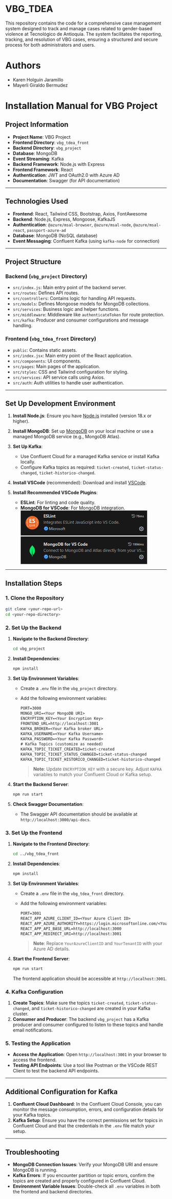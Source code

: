 # **VBG_TDEA**
This repository contains the code for a comprehensive case management system designed to track and manage cases related to gender-based violence at Tecnológico de Antioquia. The system facilitates the reporting, tracking, and resolution of VBG cases, ensuring a structured and secure process for both administrators and users.

# **Authors**
- Karen Holguín Jaramillo
- Mayerli Giraldo Bermudez


# **Installation Manual for VBG Project**

## **Project Information**

- **Project Name**: VBG Project
- **Frontend Directory**: `vbg_tdea_front`
- **Backend Directory**: `vbg_project`
- **Database**: MongoDB
- **Event Streaming**: Kafka
- **Backend Framework**: Node.js with Express
- **Frontend Framework**: React
- **Authentication**: JWT and OAuth2.0 with Azure AD
- **Documentation**: Swagger (for API documentation)

---

## **Technologies Used**

- **Frontend**: React, Tailwind CSS, Bootstrap, Axios, FontAwesome
- **Backend**: Node.js, Express, Mongoose, KafkaJS
- **Authentication**: `@azure/msal-browser`, `@azure/msal-node`, `@azure/msal-react`, `passport-azure-ad`
- **Database**: MongoDB (NoSQL database)
- **Event Messaging**: Confluent Kafka (using `kafka-node` for connection)

---

## **Project Structure**

### Backend (`vbg_project` Directory)

- `src/index.js`: Main entry point of the backend server.
- `src/routes`: Defines API routes.
- `src/controllers`: Contains logic for handling API requests.
- `src/models`: Defines Mongoose models for MongoDB collections.
- `src/services`: Business logic and helper functions.
- `src/middleware`: Middleware like `authenticateToken` for route protection.
- `src/kafka`: Producer and consumer configurations and message handling.

### Frontend (`vbg_tdea_front` Directory)

- `public`: Contains static assets.
- `src/index.jsx`: Main entry point of the React application.
- `src/components`: UI components.
- `src/pages`: Main pages of the application.
- `src/styles`: CSS and Tailwind configuration for styling.
- `src/services`: API service calls using Axios.
- `src/auth`: Auth utilities to handle user authentication.

---

## **Set Up Development Environment**

1. **Install Node.js**: Ensure you have [Node.js](https://nodejs.org/en/download/) installed (version 18.x or higher).
2. **Install MongoDB**: Set up [MongoDB](https://www.mongodb.com/try/download/community) on your local machine or use a managed MongoDB service (e.g., MongoDB Atlas).
3. **Set Up Kafka**:
   - Use Confluent Cloud for a managed Kafka service or install Kafka locally.
   - Configure Kafka topics as required: `ticket-created`, `ticket-status-changed`, `ticket-historico-changed`.

4. **Install VSCode** (recommended): Download and install [VSCode](https://code.visualstudio.com/).
5. **Install Recommended VSCode Plugins**:
   - **ESLint**: For linting and code quality.
   - **MongoDB for VSCode**: For MongoDB integration. 
   ![alt text](image.png) ![alt text](image-1.png)

---

## **Installation Steps**

### 1. **Clone the Repository**

   ```bash
   git clone <your-repo-url>
   cd <your-repo-directory>
   ```

### 2. **Set Up the Backend**

1. **Navigate to the Backend Directory**:

   ```bash
   cd vbg_project
   ```

2. **Install Dependencies**:

   ```bash
   npm install
   ```

3. **Set Up Environment Variables**:
   - Create a `.env` file in the `vbg_project` directory.
   - Add the following environment variables:

     ```plaintext
     PORT=3000
     MONGO_URI=<Your MongoDB URI>
     ENCRYPTION_KEY=<Your Encryption Key>
     FRONTEND_URL=http://localhost:3001
     KAFKA_BROKER=<Your Kafka broker URL>
     KAFKA_USERNAME=<Your Kafka Username>
     KAFKA_PASSWORD=<Your Kafka Password>
     # Kafka Topics (customize as needed)
     KAFKA_TOPIC_TICKET_CREATED=ticket-created
     KAFKA_TOPIC_TICKET_STATUS_CHANGED=ticket-status-changed
     KAFKA_TOPIC_TICKET_HISTORICO_CHANGED=ticket-historico-changed
     ```
     > **Note**: Update `ENCRYPTION_KEY` with a secure key. Adjust `KAFKA` variables to match your Confluent Cloud or Kafka setup.

4. **Start the Backend Server**:

   ```bash
   npm run start
   ```

5. **Check Swagger Documentation**:
   - The Swagger API documentation should be available at `http://localhost:3000/api-docs`.

### 3. **Set Up the Frontend**

1. **Navigate to the Frontend Directory**:

   ```bash
   cd ../vbg_tdea_front
   ```

2. **Install Dependencies**:

   ```bash
   npm install
   ```

3. **Set Up Environment Variables**:
   - Create a `.env` file in the `vbg_tdea_front` directory.
   - Add the following environment variables:

     ```plaintext
     PORT=3001
     REACT_APP_AZURE_CLIENT_ID=<Your Azure Client ID>
     REACT_APP_AZURE_AUTHORITY=https://login.microsoftonline.com/<YourTenantID>
     REACT_APP_API_BASE_URL=http://localhost:3000
     REACT_APP_REDIRECT_URI=http://localhost:3001
     ```
     > **Note**: Replace `YourAzureClientID` and `YourTenantID` with your Azure AD details.

4. **Start the Frontend Server**:

   ```bash
   npm run start
   ```

   The frontend application should be accessible at `http://localhost:3001`.

### 4. **Kafka Configuration**

1. **Create Topics**: Make sure the topics `ticket-created`, `ticket-status-changed`, and `ticket-historico-changed` are created in your Kafka cluster.
2. **Consumer and Producer**: The backend `vbg_project` has a Kafka producer and consumer configured to listen to these topics and handle email notifications.

### 5. **Testing the Application**

- **Access the Application**: Open `http://localhost:3001` in your browser to access the frontend.
- **Testing API Endpoints**: Use a tool like Postman or the VSCode REST Client to test the backend API endpoints.

---

## Additional Configuration for Kafka

1. **Confluent Cloud Dashboard**: In the Confluent Cloud Console, you can monitor the message consumption, errors, and configuration details for your Kafka topics.
2. **Kafka Setup**: Ensure you have the correct permissions set for topics in Confluent Cloud and that the credentials in the `.env` file match your setup.

---

## **Troubleshooting**

- **MongoDB Connection Issues**: Verify your MongoDB URI and ensure MongoDB is running.
- **Kafka Errors**: If you encounter partition or topic errors, confirm the topics are created and properly configured in Confluent Cloud.
- **Environment Variable Issues**: Double-check all `.env` variables in both the frontend and backend directories.
